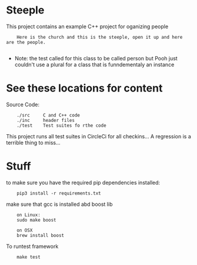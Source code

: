 # Steeple

This project contains an example C++ project for oganizing people

```
    Here is the church and this is the steeple, open it up and here are the people.
    
```

- Note: the test called for this class to be called person but Pooh just couldn't use a plural for a class that is funndementaly an instance

# See these locations for content

Source Code:
```
    ./src     C and C++ code 
    ./inc     header files
    ./test    Test suites fo rthe code
```

This project runs all test suites in CircleCi for all checkins...  A regression is a terrible thing to miss...


# Stuff

to make sure you have the required pip dependencies installed:
```
    pip3 install -r requirements.txt
```

make sure that gcc is installed abd boost lib

```
    on Linux:
    sudo make boost

    on OSX 
    brew install boost

```

To runtest framework 

```
    make test
    
```
